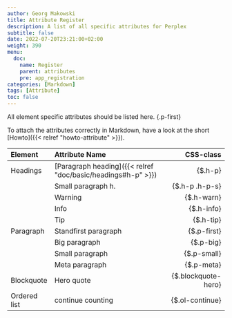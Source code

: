```yaml
---
author: Georg Makowski
title: Attribute Register
description: A list of all specific attributes for Perplex
subtitle: false
date: 2022-07-20T23:21:00+02:00 
weight: 390
menu:
  doc:
    name: Register
    parent: attributes
    pre: app_registration
categories: [Markdown]
tags: [Attribute] 
toc: false
---
```


All element specific attributes should be listed here.
{.p-first} <!--more-->

To attach the attributes correctly in Markdown, have a look at the short [Howto]({{< relref "howto-attribute" >}}).

|Element    | Attribute Name | CSS-class |
|:----------|:--------|-------:|
| Headings  | [Paragraph heading]({{< relref "doc/basic/headings#h-p" >}}) | {$.h-p} |
| | Small paragraph h. | {$.h-p .h-p-s} |
| | Warning | {$.h-warn} |
| | Info | {$.h-info} |
| | Tip | {$.h-tip} |
| Paragraph | Standfirst paragraph | {$.p-first} |
| | Big paragraph | {$.p-big} |
| | Small paragraph | {$.p-small} |
| | Meta paragraph | {$.p-meta} |
| Blockquote | Hero quote | {$.blockquote-hero} |
| Ordered list | continue counting | {$.ol-continue} |
